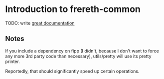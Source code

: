 # Introduction to frereth-common

TODO: write [great documentation](http://jacobian.org/writing/what-to-write/)

## Notes

If you include a dependency on fipp (I didn't, because I don't want to force any more
3rd party code than necessary), utils/pretty will use its pretty printer.

Reportedly, that should significantly speed up certain operations.
